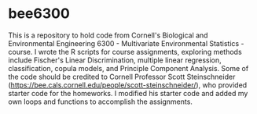 # bee6300
This is a repository to hold code from Cornell's Biological and Environmental Engineering 6300 - Multivariate Environmental Statistics - course. 
I wrote the R scripts for course assignments, exploring methods include Fischer's Linear Discrimination, multiple linear regression, classification, copula models, and Principle Component Analysis. 
Some of the code should be credited to Cornell Professor Scott Steinschneider (https://bee.cals.cornell.edu/people/scott-steinschneider/), who provided starter code for the homeworks. I modified his starter code and added my own loops and functions to accomplish the assignments. 
